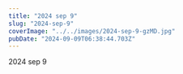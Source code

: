```yaml
---
title: "2024 sep 9"
slug: "2024-sep-9"
coverImage: "../../images/2024-sep-9-gzMD.jpg"
pubDate: "2024-09-09T06:38:44.703Z"
---
```


2024 sep 9
